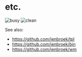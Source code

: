 etc.
====

![busy](busy.png)
![clean](clean.png)

See also:
* <https://github.com/jenbroek/tpl>
* <https://github.com/jenbroek/bin>
* <https://github.com/jenbroek/wm>
